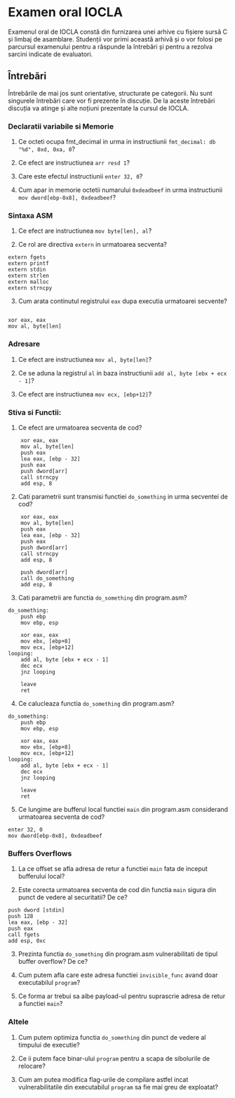 # Examen oral IOCLA

Examenul oral de IOCLA constă din furnizarea unei arhive cu fișiere sursă C și limbaj de asamblare.
Studenții vor primi această arhivă și o vor folosi pe parcursul examenului pentru a răspunde la întrebări și pentru a rezolva sarcini indicate de evaluatori.

## Întrebări

Întrebările de mai jos sunt orientative, structurate pe categorii.
Nu sunt singurele întrebări care vor fi prezente în discuție.
De la aceste întrebări discuția va atinge și alte noțiuni prezentate la cursul de IOCLA.

### Declaratii variabile si Memorie
1. Ce octeti ocupa fmt_decimal in urma in instructiunii ```fmt_decimal: db "%d", 0xd, 0xa, 0```?

2. Ce efect are instructiunea ```arr resd 1```?

3. Care este efectul instructiunii ```enter 32, 0```?

4. Cum apar in memorie octetii numarului ```0xdeadbeef``` in urma instructiunii ```mov dword[ebp-0x8], 0xdeadbeef```?

### Sintaxa ASM

1. Ce efect are instructiunea ```mov byte[len], al```?

2. Ce rol are directiva ```extern``` in urmatoarea secventa?
```
extern fgets
extern printf
extern stdin
extern strlen
extern malloc
extern strncpy
```

3. Cum arata continutul registrului ```eax``` dupa executia urmatoarei secvente?
 <code>
xor eax, eax
mov al, byte[len] 
</code>



### Adresare
1. Ce efect are instructiunea ```mov al, byte[len]```?

2. Ce se aduna la registrul ```al``` in baza instructiunii ```add al, byte [ebx + ecx - 1]```?

3. Ce efect are instructiunea ```mov ecx, [ebp+12]```?


### Stiva si Functii:
1. Ce efect are urmatoarea secventa de cod? 
```
    xor eax, eax
    mov al, byte[len]
    push eax
    lea eax, [ebp - 32]
    push eax
    push dword[arr]
    call strncpy
    add esp, 8
```
2. Cati parametrii sunt transmisi functiei ```do_something``` in urma secventei de cod?
```
    xor eax, eax
    mov al, byte[len]
    push eax
    lea eax, [ebp - 32]
    push eax
    push dword[arr]
    call strncpy
    add esp, 8

    push dword[arr]
    call do_something
    add esp, 8
```

3. Cati parametrii are functia ```do_something``` din program.asm?
```
do_something:
    push ebp
    mov ebp, esp

    xor eax, eax
    mov ebx, [ebp+8]
    mov ecx, [ebp+12]
looping:
    add al, byte [ebx + ecx - 1]
    dec ecx
    jnz looping

    leave
    ret
```

4. Ce calucleaza functia ```do_something``` din program.asm?
```
do_something:
    push ebp
    mov ebp, esp

    xor eax, eax
    mov ebx, [ebp+8]
    mov ecx, [ebp+12]
looping:
    add al, byte [ebx + ecx - 1]
    dec ecx
    jnz looping

    leave
    ret
```

5. Ce lungime are bufferul local functiei ```main``` din program.asm considerand urmatoarea secventa de cod?
```
enter 32, 0
mov dword[ebp-0x8], 0xdeadbeef
```

### Buffers Overflows

1. La ce offset se afla adresa de retur a functiei ```main``` fata de inceput bufferului local?

2. Este corecta urmatoarea secventa de cod din functia ```main``` sigura din punct de vedere al securitatii? De ce?
```
push dword [stdin]
push 128
lea eax, [ebp - 32]
push eax
call fgets
add esp, 0xc
```
3. Prezinta functia ```do_something``` din program.asm vulnerabilitati de tipul buffer overflow? De ce?

4. Cum putem afla care este adresa functiei ```invisible_func``` avand doar executabilul ```program```?

5. Ce forma ar trebui sa aibe payload-ul pentru suprascrie adresa de retur a functiei ```main```? 

### Altele

1. Cum putem optimiza functia ```do_something``` din punct de vedere al timpului de executie? 

2. Ce ii putem face binar-ului ```program``` pentru a scapa de sibolurile de relocare?

3. Cum am putea modifica flag-urile de compilare astfel incat vulnerabilitatile din executabilul ```program``` sa fie mai greu de exploatat?
